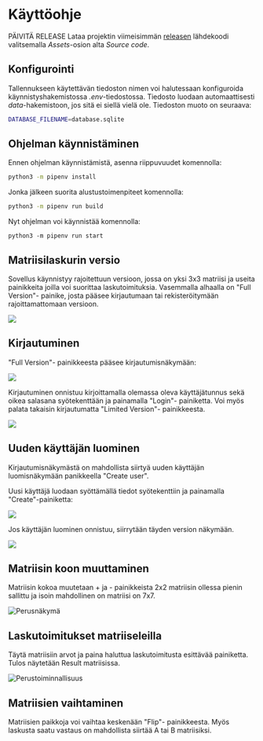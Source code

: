 # Käyttöohje
PÄIVITÄ RELEASE
Lataa projektin viimeisimmän [releasen](https://github.com/ohjelmistotekniikka-hy/python-todo-app/releases) lähdekoodi valitsemalla _Assets_-osion alta _Source code_.

## Konfigurointi

Tallennukseen käytettävän tiedoston nimen voi halutessaan konfiguroida käynnistyshakemistossa _.env_-tiedostossa. Tiedosto luodaan automaattisesti _data_-hakemistoon, jos sitä ei siellä vielä ole. Tiedoston muoto on seuraava:
```bash
DATABASE_FILENAME=database.sqlite
```

## Ohjelman käynnistäminen

Ennen ohjelman käynnistämistä, asenna riippuvuudet komennolla:
```bash
python3 -m pipenv install
```
Jonka jälkeen suorita alustustoimenpiteet komennolla:
```bash
python3 -m pipenv run build
```
Nyt ohjelman voi käynnistää komennolla:
```
python3 -m pipenv run start
```

## Matriisilaskurin versio

Sovellus käynnistyy rajoitettuun versioon, jossa on yksi 3x3 matriisi ja useita painikkeita joilla voi suorittaa laskutoimituksia. Vasemmalla alhaalla on "Full Version"- painike, josta pääsee kirjautumaan tai rekisteröitymään rajoittamattomaan versioon.

![](https://github.com/mhamaril/ot-harjoitustyo/blob/master/dokumentaatio/kuvat/aloitusn%C3%A4kym%C3%A4.jpg)

## Kirjautuminen

"Full Version"- painikkeesta pääsee kirjautumisnäkymään:

![](https://github.com/mhamaril/ot-harjoitustyo/blob/master/dokumentaatio/kuvat/kirjautumisn%C3%A4kym%C3%A4.jpg)

Kirjautuminen onnistuu kirjoittamalla olemassa oleva käyttäjätunnus sekä oikea salasana syötekenttään ja painamalla "Login"- painiketta. Voi myös palata takaisin kirjautumatta "Limited Version"- painikkeesta.

![](https://github.com/mhamaril/ot-harjoitustyo/blob/master/dokumentaatio/kuvat/luok%C3%A4ytt%C3%A4j%C3%A4n%C3%A4kym%C3%A4.jpg)

## Uuden käyttäjän luominen

Kirjautumisnäkymästä on mahdollista siirtyä uuden käyttäjän luomisnäkymään panikkeella "Create user".

Uusi käyttäjä luodaan syöttämällä tiedot syötekenttiin ja painamalla "Create"-painiketta:

![](https://github.com/mhamaril/ot-harjoitustyo/blob/master/dokumentaatio/kuvat/luok%C3%A4ytt%C3%A4j%C3%A4n%C3%A4kym%C3%A4.jpg)

Jos käyttäjän luominen onnistuu, siirrytään täyden version näkymään.

![](https://github.com/mhamaril/ot-harjoitustyo/blob/master/dokumentaatio/kuvat/fullversionn%C3%A4kym%C3%A4.jpg)

## Matriisin koon muuttaminen

Matriisin kokoa muutetaan + ja - painikkeista 2x2 matriisin ollessa pienin sallittu ja isoin mahdollinen on matriisi on 7x7.

![Perusnäkymä](https://github.com/mhamaril/ot-harjoitustyo/blob/master/dokumentaatio/kuvat/fullversionn%C3%A4kym%C3%A4.jpg)


## Laskutoimitukset matriiseleilla

Täytä matriisiin arvot ja paina haluttua laskutoimitusta esittävää painiketta. Tulos näytetään Result matriisissa.

![Perustoiminnallisuus](https://github.com/mhamaril/ot-harjoitustyo/blob/master/dokumentaatio/kuvat/laskutoimitusn%C3%A4kym%C3%A4.jpg)

## Matriisien vaihtaminen

Matriisien paikkoja voi vaihtaa keskenään "Flip"- painikkeesta. Myös laskusta saatu vastaus on mahdollista siirtää A tai B matriisiksi.
